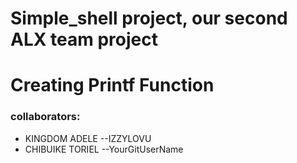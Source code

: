 # Simple_shell project, our second ALX team project
# Creating Printf Function
### collaborators:
* KINGDOM ADELE --IZZYLOVU
* CHIBUIKE TORIEL --YourGitUserName

